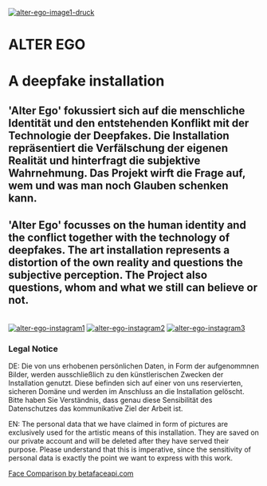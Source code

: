 <a href="https://ibb.co/QjfzWWs"><img src="https://i.ibb.co/3Y7Gxxt/alter-ego-image1-druck.jpg" alt="alter-ego-image1-druck" border="0"></a>

# ALTER EGO
<h1>A deepfake installation</h1>

<h2>'Alter Ego' fokussiert sich auf die menschliche Identität und den entstehenden Konflikt mit der Technologie der Deepfakes. Die Installation repräsentiert die Verfälschung der eigenen Realität und hinterfragt die subjektive Wahrnehmung. Das Projekt wirft die Frage auf, wem und was man noch Glauben schenken kann.</h2>

<h2>'Alter Ego' focusses on the human identity and the conflict together with the technology of deepfakes. The art installation represents a distortion of the own reality and questions the subjective perception. The Project also questions, whom and what we still can believe or not.</h2>
</br>  
<a href="https://ibb.co/jT32JYv"><img src="https://i.ibb.co/jT32JYv/alter-ego-instagram1.jpg" alt="alter-ego-instagram1" border="0"></a> <a href="https://ibb.co/3WmZ3GZ"><img src="https://i.ibb.co/3WmZ3GZ/alter-ego-instagram2.jpg" alt="alter-ego-instagram2" border="0"></a> <a href="https://ibb.co/XL4c1Wj"><img src="https://i.ibb.co/XL4c1Wj/alter-ego-instagram3.jpg" alt="alter-ego-instagram3" border="0"></a>
</br>
<h3>Legal Notice</h3>
<p> DE: 
Die von uns erhobenen persönlichen Daten, in Form der aufgenommnen Bilder, werden ausschließlich zu den künstlerischen Zwecken der Installation genutzt. Diese befinden sich auf einer von uns reservierten, sicheren Domäne und werden im Anschluss an die Installation gelöscht. Bitte haben Sie Verständnis, dass genau diese Sensibilität des Datenschutzes das kommunikative Ziel der Arbeit ist.</p>

<p> EN:
The personal data that we have claimed in form of pictures are exclusively used for the artistic means of this installation. They are saved on our private account and will be deleted after they have served their purpose. Please understand that this is imperative, since the sensitivity of personal data is exactly the point we want to express with this work.</p>

<!-- Begin Betafaceapi.com Attribution Snippet -->
<a href="http://betafaceapi.com/" onclick="__gaTracker('send', 'event', 'outbound-article', 'http://betafaceapi.com/', 'Face Recognition by betafaceapi.com');" title="Face Recognition by betafaceapi.com">Face Comparison by betafaceapi.com</a>
<!-- End Betafaceapi.com Attribution Snippet -->
